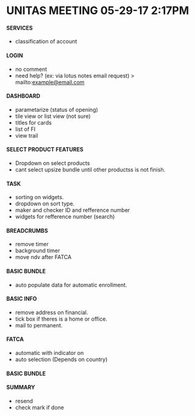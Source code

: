 # UNITAS MEETING 05-29-17 2:17PM

#### SERVICES

 - classification of account

#### LOGIN

 - no comment
 - need help? (ex: via lotus notes email request) > mailto:example@email.com
  
#### DASHBOARD

 - parametarize (status of opening)
 - tile view or list view (not sure)
 - titles for cards
 - list of FI
 - view trail

#### SELECT PRODUCT FEATURES

 - Dropdown on select products
 - cant select upsize bundle until other productss is not finish.

#### TASK

  - sorting on widgets.
  - dropdown on sort type.
  - maker and checker ID and refference number
  - widgets for refference number (search)

#### BREADCRUMBS

 - remove timer
 - background timer
 - move ndv after FATCA

#### BASIC BUNDLE

 - auto populate data for automatic enrollment.

#### BASIC INFO

 - remove address on financial.
 - tick box if theres is a home or office.
 - mail to permanent.
 

#### FATCA

 - automatic with indicator on
 - auto selection (Depends on country)

#### BASIC BUNDLE


#### SUMMARY

 - resend
 - check mark if done